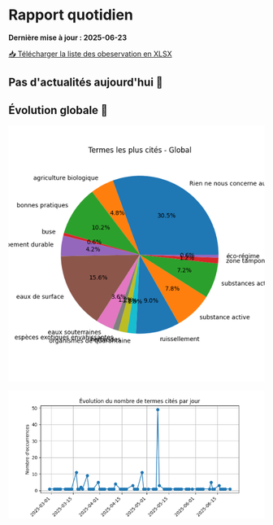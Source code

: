 # Rapport quotidien

**Dernière mise à jour : 2025-06-23**

[📥 Télécharger la liste des obeservation en XLSX](https://github.com/LlrdntCORDER/VeilleMoniteur/releases/latest/download/Data.xlsx)

## Pas d'actualités aujourd'hui 🥱



## Évolution globale 🚀

![Graphique](img/global_pie.png)

![Graphique](img/evolution_line.png)

